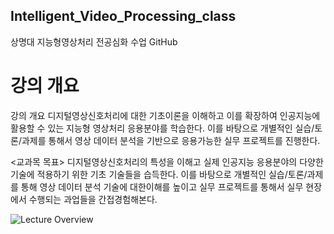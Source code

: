 ## Intelligent_Video_Processing_class
상명대 지능형영상처리 전공심화 수업 GitHub 

# 강의 개요
강의 개요
디지털영상신호처리에 대한 기초이론을 이해하고 이를 확장하여 인공지능에 활용할 수 있는 지능형 영상처리 응용분야를 학습한다. 이를 바탕으로 개별적인 실습/토론/과제를 통해서 영상 데이터 분석을 기반으로 응용가능한 실무 프로젝트를 진행한다.

<교과목 목표>
디지털영상신호처리의 특성을 이해고 실제 인공지능 응용분야의 다양한 기술에 적용하기 위한 기초 기술들을 습득한다. 이를 바탕으로 개별적인 실습/토론/과제를 통해 영상 데이터 분석 기술에 대한이해를 높이고 실무 프로젝트를 통해서 실무 현장에서 수행되는 과업들을 간접경험해본다.

![Lecture Overview](lecture_overview.png)